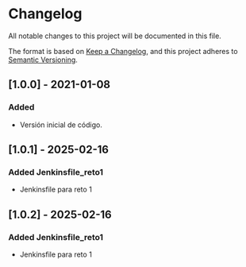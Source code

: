 # Changelog
All notable changes to this project will be documented in this file.

The format is based on [Keep a Changelog](https://keepachangelog.com/en/1.0.0/),
and this project adheres to [Semantic Versioning](https://semver.org/spec/v2.0.0.html).

## [1.0.0] - 2021-01-08
### Added
- Versión inicial de código.

## [1.0.1] - 2025-02-16
### Added Jenkinsfile_reto1
- Jenkinsfile para reto 1

## [1.0.2] - 2025-02-16
### Added Jenkinsfile_reto1
- Jenkinsfile para reto 1